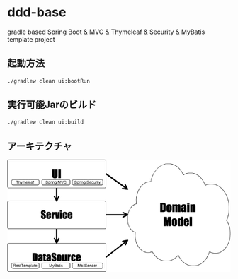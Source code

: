 # ddd-base
gradle based Spring Boot &amp; MVC &amp; Thymeleaf &amp; Security &amp; MyBatis template project

## 起動方法

```sh
./gradlew clean ui:bootRun
```

## 実行可能Jarのビルド

```sh
./gradlew clean ui:build
```

## アーキテクチャ

![アーキテクチャ](architecture.png)
